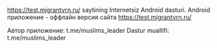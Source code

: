 https://test.migrantvrn.ru/ saytining Internetsiz Android dasturi.
Android приложение - оффлайн версия сайта https://test.migrantvrn.ru/

Автор приложение:  t.me/muslims_leader
Dastur muallifi:   t.me/muslims_leader